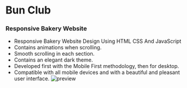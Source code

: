 # Bun Club
### Responsive Bakery Website 

- Responsive Bakery Website Design Using HTML CSS And JavaScript
- Contains animations when scrolling.
- Smooth scrolling in each section.
- Contains an elegant dark theme.
- Developed first with the Mobile First methodology, then for desktop.
- Compatible with all mobile devices and with a beautiful and pleasant user interface.
![preview](https://github.com/muhammed-sayeed/Bun-club/assets/111777303/5f8d678c-0f4c-49c6-9b64-227e48763c90)
